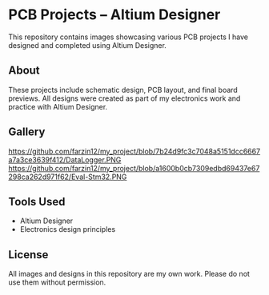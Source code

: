# PCB Projects – Altium Designer

This repository contains images showcasing various PCB projects I have designed and completed using Altium Designer.

## About
These projects include schematic design, PCB layout, and final board previews. All designs were created as part of my electronics work and practice with Altium Designer.

## Gallery
https://github.com/farzin12/my_project/blob/7b24d9fc3c7048a5151dcc6667a7a3ce3639f412/DataLogger.PNG
https://github.com/farzin12/my_project/blob/a1600b0cb7309edbd69437e67298ca262d971f62/Eval-Stm32.PNG

## Tools Used
- Altium Designer
- Electronics design principles

## License
All images and designs in this repository are my own work. Please do not use them without permission.
